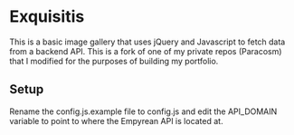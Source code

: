 # Exquisitis
This is a basic image gallery that uses jQuery and Javascript to fetch data from a backend API. This is a fork of one of my private repos (Paracosm) that I modified for the purposes of building my portfolio.

## Setup
Rename the config.js.example file to config.js and edit the API_DOMAIN variable to point to where the Empyrean API is located at.
